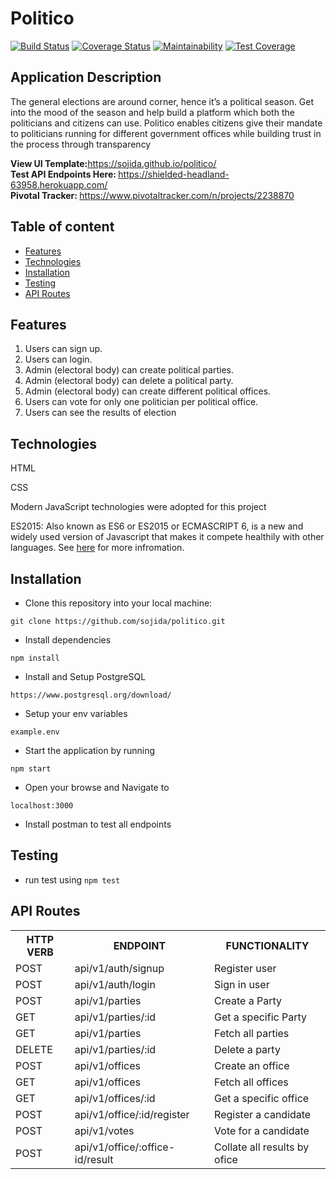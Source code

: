 # Politico

[![Build Status](https://travis-ci.org/sojida/politico.svg?branch=develop)](https://travis-ci.org/sojida/politico)
[![Coverage Status](https://coveralls.io/repos/github/sojida/politico/badge.svg)](https://coveralls.io/github/sojida/politico)
[![Maintainability](https://api.codeclimate.com/v1/badges/61f8b16123a419d7b7b3/maintainability)](https://codeclimate.com/github/sojida/politico/maintainability)
[![Test Coverage](https://api.codeclimate.com/v1/badges/61f8b16123a419d7b7b3/test_coverage)](https://codeclimate.com/github/sojida/politico/test_coverage)


## Application Description
The general elections are around corner, hence it’s a political season. Get into the mood of the
season and help build a platform which both the politicians and citizens can use.
Politico enables citizens give their mandate to politicians running for different government offices
while building trust in the process through transparency

<b> View UI Template:</b>https://sojida.github.io/politico/<br/>
<b> Test API Endpoints Here: </b> https://shielded-headland-63958.herokuapp.com/ <br/>
<b> Pivotal Tracker: </b> https://www.pivotaltracker.com/n/projects/2238870<br/>


## Table of content

 * [Features](#features)
 * [Technologies](#technologies)
 * [Installation](#installation)
 * [Testing](#testing)
 * [API Routes](#api-routes)


 ## Features

1. Users can sign up.
2. Users can login.
3. Admin (electoral body) can create political parties.
4. Admin (electoral body) can delete a political party.
5. Admin (electoral body) can create different ​political offices​.
6. Users can vote for only one politician per ​political office​.
7. Users can see the results of election


## Technologies
HTML

CSS

Modern JavaScript technologies were adopted for this project

ES2015: Also known as ES6 or ES2015 or ECMASCRIPT 6, is a new and widely used version of Javascript
that makes it compete healthily with other languages. See [here](https://en.wikipedia.org/wiki/ECMAScript) for more infromation.


## Installation
- Clone this repository into your local machine:

`git clone https://github.com/sojida/politico.git`

- Install dependencies

`npm install`

- Install and Setup PostgreSQL

 `https://www.postgresql.org/download/`

- Setup your env variables

`example.env`

- Start the application by running

`npm start`

- Open your browse and Navigate to

`localhost:3000`

- Install postman to test all endpoints



## Testing

- run test using `npm test`

## API Routes

<table>
<tr><th>HTTP VERB</th><th>ENDPOINT</th><th>FUNCTIONALITY</th></tr>

<tr><td>POST</td> <td>api/v1/auth/signup</td> <td>Register user</td></tr>

<tr><td>POST</td> <td>api/v1/auth/login</td> <td>Sign in user</td></tr>

<tr><td>POST</td> <td>api/v1/parties</td> <td>Create a Party</td></tr>

<tr><td>GET</td> <td>api/v1/parties/:id</td> <td>Get a specific Party</td></tr>

<tr><td>GET</td> <td>api/v1/parties</td> <td>Fetch all parties</td></tr>

<tr><td>DELETE</td> <td>api/v1/parties/:id</td> <td>Delete a party</td></tr>

<tr><td>POST</td> <td>api/v1/offices</td> <td>Create an office</td></tr>

<tr><td>GET</td> <td>api/v1/offices</td> <td>Fetch all offices</td></tr>

<tr><td>GET</td> <td>api/v1/offices/:id</td> <td>Get a specific office</td></tr>

<tr><td>POST</td> <td>api/v1/office/:id/register</td> <td>Register a candidate</td></tr>

<tr><td>POST</td> <td>api/v1/votes</td> <td>Vote for a candidate</td></tr>

<tr><td>POST</td> <td>api/v1/office/:office-id/result</td> <td>Collate all results by ofice</td></tr>

</table>
